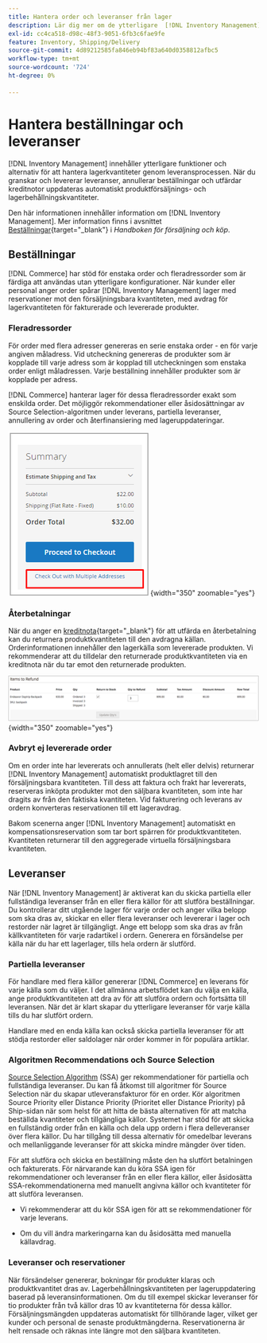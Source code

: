 ```yaml
---
title: Hantera order och leveranser från lager
description: Lär dig mer om de ytterligare  [!DNL Inventory Management] funktionerna och alternativen för att hantera lagerkvantiteter genom leveransprocessen.
exl-id: cc4ca518-d98c-48f3-9051-6fb3c6fae9fe
feature: Inventory, Shipping/Delivery
source-git-commit: 4d89212585fa846eb94bf83a640d0358812afbc5
workflow-type: tm+mt
source-wordcount: '724'
ht-degree: 0%

---
```


# Hantera beställningar och leveranser

[!DNL Inventory Management] innehåller ytterligare funktioner och alternativ för att hantera lagerkvantiteter genom leveransprocessen. När du granskar och levererar leveranser, annullerar beställningar och utfärdar kreditnotor uppdateras automatiskt produktförsäljnings- och lagerbehållningskvantiteter.

Den här informationen innehåller information om [!DNL Inventory Management]. Mer information finns i avsnittet [Beställningar](../stores-purchase/orders.md){target="_blank"} i _Handboken för försäljning och köp_.

## Beställningar

[!DNL Commerce] har stöd för enstaka order och fleradressorder som är färdiga att användas utan ytterligare konfigurationer. När kunder eller personal anger order spårar [!DNL Inventory Management] lager med reservationer mot den försäljningsbara kvantiteten, med avdrag för lagerkvantiteten för fakturerade och levererade produkter.

### Fleradressorder

För order med flera adresser genereras en serie enstaka order - en för varje angiven måladress. Vid utcheckning genereras de produkter som är kopplade till varje adress som är kopplad till utcheckningen som enstaka order enligt måladressen. Varje beställning innehåller produkter som är kopplade per adress.

[!DNL Commerce] hanterar lager för dessa fleradressorder exakt som enskilda order. Det möjliggör rekommendationer eller åsidosättningar av Source Selection-algoritmen under leverans, partiella leveranser, annullering av order och återfinansiering med lageruppdateringar.

![Flera adresser vid utcheckning](assets/inventory-multi-ship.png){width="350" zoomable="yes"}

### Återbetalningar

När du anger en [kreditnota](../stores-purchase/credit-memo-create.md){target="_blank"} för att utfärda en återbetalning kan du returnera produktkvantiteten till den avdragna källan. Orderinformationen innehåller den lagerkälla som levererade produkten. Vi rekommenderar att du tilldelar den returnerade produktkvantiteten via en kreditnota när du tar emot den returnerade produkten.

![Objekt som ska återbetalas med Återgå till Stock markerat](assets/credit-memo-items-to-refund.png)
{width="350" zoomable="yes"}

### Avbryt ej levererade order

Om en order inte har levererats och annullerats (helt eller delvis) returnerar [!DNL Inventory Management] automatiskt produktlagret till den försäljningsbara kvantiteten. Till dess att faktura och frakt har levererats, reserveras inköpta produkter mot den säljbara kvantiteten, som inte har dragits av från den faktiska kvantiteten. Vid fakturering och leverans av ordern konverteras reservationen till ett lageravdrag.

Bakom scenerna anger [!DNL Inventory Management] automatiskt en kompensationsreservation som tar bort spärren för produktkvantiteten. Kvantiteten returnerar till den aggregerade virtuella försäljningsbara kvantiteten.

## Leveranser

När [!DNL Inventory Management] är aktiverat kan du skicka partiella eller fullständiga leveranser från en eller flera källor för att slutföra beställningar. Du kontrollerar ditt utgående lager för varje order och anger vilka belopp som ska dras av, skickar en eller flera leveranser och levererar i lager och restorder när lagret är tillgängligt. Ange ett belopp som ska dras av från källkvantiteten för varje radartikel i ordern. Generera en försändelse per källa när du har ett lagerlager, tills hela ordern är slutförd.

### Partiella leveranser

För handlare med flera källor genererar [!DNL Commerce] en leverans för varje källa som du väljer. I det allmänna arbetsflödet kan du välja en källa, ange produktkvantiteten att dra av för att slutföra ordern och fortsätta till leveransen. När det är klart skapar du ytterligare leveranser för varje källa tills du har slutfört ordern.

Handlare med en enda källa kan också skicka partiella leveranser för att stödja restorder eller saldolager när order kommer in för populära artiklar.

### Algoritmen Recommendations och Source Selection

[Source Selection Algorithm](selection-reservations.md) (SSA) ger rekommendationer för partiella och fullständiga leveranser. Du kan få åtkomst till algoritmer för Source Selection när du skapar utleveransfakturor för en order. Kör algoritmen Source Priority eller Distance Priority (Prioritet eller Distance Priority) på Ship-sidan när som helst för att hitta de bästa alternativen för att matcha beställda kvantiteter och tillgängliga källor. Systemet har stöd för att skicka en fullständig order från en källa och dela upp ordern i flera delleveranser över flera källor. Du har tillgång till dessa alternativ för omedelbar leverans och mellanliggande leveranser för att skicka mindre mängder över tiden.

För att slutföra och skicka en beställning måste den ha slutfört betalningen och fakturerats. För närvarande kan du köra SSA igen för rekommendationer och leveranser från en eller flera källor, eller åsidosätta SSA-rekommendationerna med manuellt angivna källor och kvantiteter för att slutföra leveransen.

- Vi rekommenderar att du kör SSA igen för att se rekommendationer för varje leverans.

- Om du vill ändra markeringarna kan du åsidosätta med manuella källavdrag.

### Leveranser och reservationer

När försändelser genererar, bokningar för produkter klaras och produktkvantitet dras av. Lagerbehållningskvantiteten per lageruppdatering baserad på leveransinformationen. Om du till exempel skickar leveranser för tio produkter från två källor dras 10 av kvantiteterna för dessa källor. Försäljningsmängden uppdateras automatiskt för tillhörande lager, vilket ger kunder och personal de senaste produktmängderna. Reservationerna är helt rensade och räknas inte längre mot den säljbara kvantiteten.

